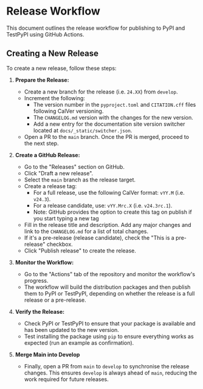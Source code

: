 # Release Workflow

This document outlines the release workflow for publishing to PyPI and TestPyPI using GitHub Actions.

## Creating a New Release

To create a new release, follow these steps:

1. **Prepare the Release:**
   -  Create a new branch for the release (i.e. `24.XX`) from `develop`.
   -  Increment the following:
         -  The version number in the `pyproject.toml` and `CITATION.cff` files following CalVer versioning.
         -  The `CHANGELOG.md` version with the changes for the new version.
         -  Add a new entry for the documentation site version switcher located at `docs/_static/switcher.json`.
   -  Open a PR to the `main` branch. Once the PR is merged, proceed to the next step.

2. **Create a GitHub Release:**
   -  Go to the "Releases" section on GitHub.
   -  Click "Draft a new release".
   -  Select the `main` branch as the release target.
   -  Create a release tag:
      - For a full release, use the following CalVer format: `vYY.M` (i.e. `v24.3`).
      - For a release candidate, use: `vYY.Mrc.X` (i.e. `v24.3rc.1`).
      - Note: GitHub provides the option to create this tag on publish if you start typing a new tag
   -  Fill in the release title and description. Add any major changes and link to the `CHANGELOG.md` for a list of total changes.
   -  If it's a pre-release (release candidate), check the "This is a pre-release" checkbox.
   -  Click "Publish release" to create the release.

3. **Monitor the Workflow:**
   -  Go to the "Actions" tab of the repository and monitor the workflow's progress.
   -  The workflow will build the distribution packages and then publish them to PyPI or TestPyPI, depending on whether the release is a full release or a pre-release.

4. **Verify the Release:**
   -  Check PyPI or TestPyPI to ensure that your package is available and has been updated to the new version.
   -  Test installing the package using `pip` to ensure everything works as expected (run an example as confirmation).

5. **Merge Main into Develop**
   -  Finally, open a PR from `main` to `develop` to synchronise the release changes. This ensures `develop` is always ahead of `main`, reducing the work required for future releases.
